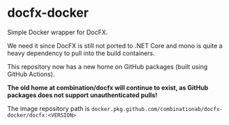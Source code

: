 # docfx-docker

Simple Docker wrapper for DocFX.

We need it since DocFX is still not ported to .NET Core and mono is quite a heavy dependency to pull into the build containers.

This repository now has a new home on GitHub packages (built using GitHub Actions).

**The old home at combination/docfx will continue to exist, as GitHub packages does not support unauthenticated pulls!**

The image repository path is `docker.pkg.github.com/combinationab/docfx-docker/docfx:<VERSION>`
